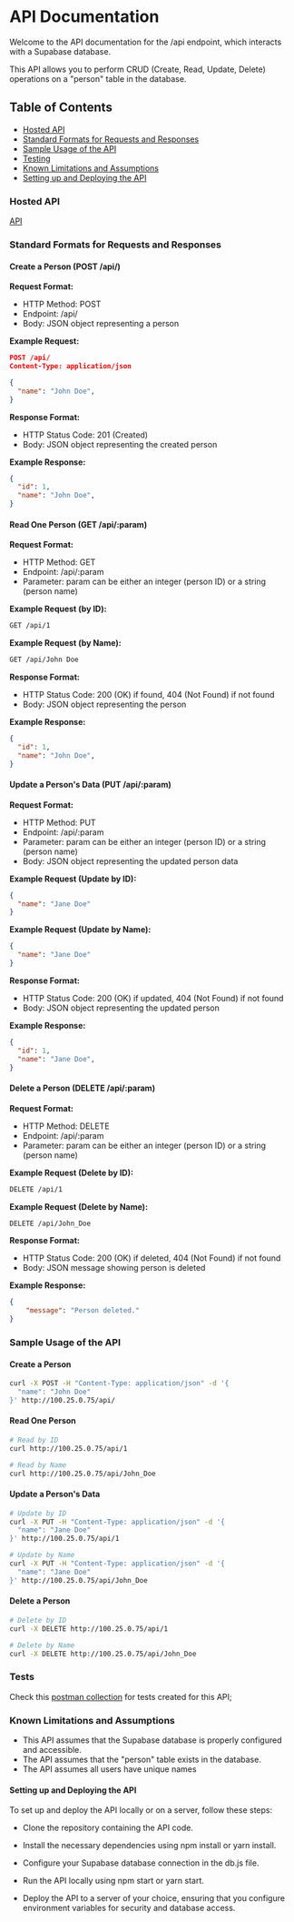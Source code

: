 # API Documentation


Welcome to the API documentation for the /api endpoint, which interacts with a Supabase database. 

This API allows you to perform CRUD (Create, Read, Update, Delete) operations on a "person" table in the database.

## Table of Contents
- [Hosted API](#Hosted-API)
- [Standard Formats for Requests and Responses](#Standard-Formats-for-Requests-and-Assumptions)
- [Sample Usage of the API](#Sample-Usage-of-the-API)
- [Testing](#Tests)
- [Known Limitations and Assumptions](#Known-Limitations-and-Assumptions)
- [Setting up and Deploying the API](#Setting-up-and-Deploying-the-API)


### Hosted API

[API](http://100.25.0.75/api)
### Standard Formats for Requests and Responses

#### Create a Person (POST /api/)


**Request Format:**

- HTTP Method: POST
- Endpoint: /api/
- Body: JSON object representing a person


**Example Request:**

```json
POST /api/
Content-Type: application/json

{
  "name": "John Doe",
}
```

**Response Format:**

- HTTP Status Code: 201 (Created)
- Body: JSON object representing the created person


**Example Response:**

```json
{
  "id": 1,
  "name": "John Doe",
}
```
#### Read One Person (GET /api/:param)


**Request Format:**

- HTTP Method: GET
- Endpoint: /api/:param
- Parameter: param can be either an integer (person ID) or a string (person name)


**Example Request (by ID):**

```bash
GET /api/1
```


**Example Request (by Name):**

```bash
GET /api/John Doe
```

**Response Format:**

- HTTP Status Code: 200 (OK) if found, 404 (Not Found) if not found
- Body: JSON object representing the person


**Example Response:**

```json
{
  "id": 1,
  "name": "John Doe",
}
```

#### Update a Person's Data (PUT /api/:param)


**Request Format:**

- HTTP Method: PUT
- Endpoint: /api/:param
- Parameter: param can be either an integer (person ID) or a string (person name)
- Body: JSON object representing the updated person data


**Example Request (Update by ID):**

```json
{
  "name": "Jane Doe"
}
```
**Example Request (Update by Name):**

```json
{
  "name": "Jane Doe"
}
```


**Response Format:**

- HTTP Status Code: 200 (OK) if updated, 404 (Not Found) if not found
- Body: JSON object representing the updated person


**Example Response:**

```json
{
  "id": 1,
  "name": "Jane Doe",
}
```
#### Delete a Person (DELETE /api/:param)


**Request Format:**

- HTTP Method: DELETE
- Endpoint: /api/:param
- Parameter: param can be either an integer (person ID) or a string (person name)


**Example Request (Delete by ID):**

```bash
DELETE /api/1
```
**Example Request (Delete by Name):**

```bash
DELETE /api/John_Doe
```


**Response Format:**

- HTTP Status Code: 200 (OK) if deleted, 404 (Not Found) if not found
- Body: JSON message showing person is deleted


**Example Response:**

```json
{
    "message": "Person deleted."
}
```

### Sample Usage of the API

#### Create a Person


```bash
curl -X POST -H "Content-Type: application/json" -d '{
  "name": "John Doe"
}' http://100.25.0.75/api/
```
#### Read One Person


```bash
# Read by ID
curl http://100.25.0.75/api/1

# Read by Name
curl http://100.25.0.75/api/John_Doe
```


#### Update a Person's Data
```bash
# Update by ID
curl -X PUT -H "Content-Type: application/json" -d '{
  "name": "Jane Doe"
}' http://100.25.0.75/api/1

# Update by Name
curl -X PUT -H "Content-Type: application/json" -d '{
  "name": "Jane Doe"
}' http://100.25.0.75/api/John_Doe
```


#### Delete a Person
```bash
# Delete by ID
curl -X DELETE http://100.25.0.75/api/1

# Delete by Name
curl -X DELETE http://100.25.0.75/api/John_Doe
```

### Tests

Check this [postman collection](https://gold-spaceship-212378.postman.co/workspace/HNGX-Workspace~e1d36fe1-5f2f-4fdd-8633-18e7cf7c0bd2/collection/29473948-bad537f4-e3aa-4f03-986c-e5094e2b0564?action=share&creator=2947394) for tests created for this API;



### Known Limitations and Assumptions
- This API assumes that the Supabase database is properly configured and accessible.
- The API assumes that the "person" table exists in the database.
- The API assumes all users have unique names


#### Setting up and Deploying the API


To set up and deploy the API locally or on a server, follow these steps:

- Clone the repository containing the API code.

- Install the necessary dependencies using npm install or yarn install.

- Configure your Supabase database connection in the db.js file.

- Run the API locally using npm start or yarn start.

- Deploy the API to a server of your choice, ensuring that you configure environment variables for security and database access.
